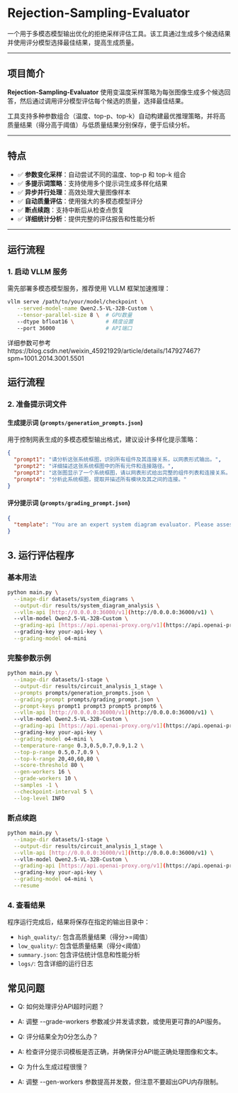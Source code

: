 # Rejection-Sampling-Evaluator

一个用于多模态模型输出优化的拒绝采样评估工具。该工具通过生成多个候选结果并使用评分模型选择最佳结果，提高生成质量。

---

## 项目简介

**Rejection-Sampling-Evaluator** 使用变温度采样策略为每张图像生成多个候选回答，然后通过调用评分模型评估每个候选的质量，选择最佳结果。

工具支持多种参数组合（温度、top-p、top-k）自动构建最优推理策略，并将高质量结果（得分高于阈值）与低质量结果分别保存，便于后续分析。

---

## 特点

- ✅ **参数变化采样**：自动尝试不同的温度、top-p 和 top-k 组合  
- ✅ **多提示词策略**：支持使用多个提示词生成多样化结果  
- ✅ **异步并行处理**：高效处理大量图像样本  
- ✅ **自动质量评估**：使用强大的多模态模型评分  
- ✅ **断点续跑**：支持中断后从检查点恢复  
- ✅ **详细统计分析**：提供完整的评估报告和性能分析  

---

## 运行流程

### 1. 启动 VLLM 服务
需先部署多模态模型服务，推荐使用 VLLM 框架加速推理：
```bash
vllm serve /path/to/your/model/checkpoint \
   --served-model-name Qwen2.5-VL-32B-Custom \
   --tensor-parallel-size 8 \  # GPU数量
   --dtype bfloat16 \          # 精度设置
   --port 36000                # API端口
```
详细参数可参考https://blog.csdn.net/weixin_45921929/article/details/147927467?spm=1001.2014.3001.5501


## 运行流程

### 2. 准备提示词文件

#### 生成提示词 (`prompts/generation_prompts.json`)
用于控制网表生成的多模态模型输出格式，建议设计多样化提示策略：
```json
{
  "prompt1": "请分析这张系统框图，识别所有组件及其连接关系，以网表形式输出。",
  "prompt2": "详细描述这张系统框图中的所有元件和连接路径。",
  "prompt3": "这张图显示了一个系统框图，请以网表形式给出完整的组件列表和连接关系。",
  "prompt4": "分析此系统框图，提取并描述所有模块及其之间的连接。"
}
```


#### 评分提示词 (`prompts/grading_prompt.json`)

```json
{
  "template": "You are an expert system diagram evaluator. Please assess the quality of the following netlist description generated by an AI model by comparing it to the diagram shown in the image.\n\nGenerated Answer:\n{generated_answer}\n\nPlease carefully examine the system diagram in the image and evaluate how accurately the description captures the components and their connections shown in the diagram.\n\nProvide a score between 0 and 100, where higher scores indicate better accuracy and completeness. Give a brief explanation for your score, focusing on whether the description correctly identifies all the key components and accurately represents how they are connected in the diagram."
}
```


## 3. 运行评估程序

### 基本用法

```bash
python main.py \
  --image-dir datasets/system_diagrams \
  --output-dir results/system_diagram_analysis \
  --vllm-api [http://0.0.0.0:36000/v1](http://0.0.0.0:36000/v1) \
  --vllm-model Qwen2.5-VL-32B-Custom \
  --grading-api [https://api.openai-proxy.org/v1](https://api.openai-proxy.org/v1) \
  --grading-key your-api-key \
  --grading-model o4-mini
```


### 完整参数示例
```bash
python main.py \
  --image-dir datasets/1-stage \
  --output-dir results/circuit_analysis_1_stage \
  --prompts prompts/generation_prompts.json \
  --grading-prompt prompts/grading_prompt.json \
  --prompt-keys prompt1 prompt3 prompt5 prompt6 \
  --vllm-api [http://0.0.0.0:36000/v1](http://0.0.0.0:36000/v1) \
  --vllm-model Qwen2.5-VL-32B-Custom \
  --grading-api [https://api.openai-proxy.org/v1](https://api.openai-proxy.org/v1) \
  --grading-key your-api-key \
  --grading-model o4-mini \
  --temperature-range 0.3,0.5,0.7,0.9,1.2 \
  --top-p-range 0.5,0.7,0.9 \
  --top-k-range 20,40,60,80 \
  --score-threshold 80 \
  --gen-workers 16 \
  --grade-workers 10 \
  --samples -1 \
  --checkpoint-interval 5 \
  --log-level INFO
```

### 断点续跑
```bash
python main.py \
  --image-dir datasets/1-stage \
  --output-dir results/circuit_analysis_1_stage \
  --vllm-api [http://0.0.0.0:36000/v1](http://0.0.0.0:36000/v1) \
  --vllm-model Qwen2.5-VL-32B-Custom \
  --grading-api [https://api.openai-proxy.org/v1](https://api.openai-proxy.org/v1) \
  --grading-key your-api-key \
  --grading-model o4-mini \
  --resume
```

### 4. 查看结果

程序运行完成后，结果将保存在指定的输出目录中：

- `high_quality/`: 包含高质量结果（得分>=阈值）
- `low_quality/`: 包含低质量结果（得分&lt;阈值）
- `summary.json`: 包含评估统计信息和性能分析
- `logs/`: 包含详细的运行日志


## 常见问题
- Q: 如何处理评分API超时问题？
- A: 调整 --grade-workers 参数减少并发请求数，或使用更可靠的API服务。

- Q: 评分结果全为0分怎么办？
- A: 检查评分提示词模板是否正确，并确保评分API能正确处理图像和文本。

- Q: 为什么生成过程很慢？
- A: 调整 --gen-workers 参数提高并发数，但注意不要超出GPU内存限制。